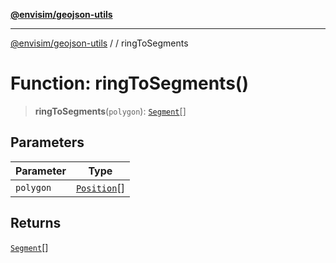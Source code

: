 [**@envisim/geojson-utils**](../../README.md)

---

[@envisim/geojson-utils]() / [](../../README.md) / ringToSegments

# Function: ringToSegments()

> **ringToSegments**(`polygon`): [`Segment`](../classes/Segment.md)[]

## Parameters

| Parameter | Type                                                   |
| --------- | ------------------------------------------------------ |
| `polygon` | [`Position`](../../geojson/type-aliases/Position.md)[] |

## Returns

[`Segment`](../classes/Segment.md)[]
